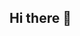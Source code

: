 ## Hi there 👋

<!--
**Magnusmajo/Magnusmajo** is a ✨ _special_ ✨ repository because its `README.md` (this file) appears on your GitHub profile.

Here are some ideas to get you started:

- 🔭 I’m currently studying in Holberton School Uruguay
- 🌱 I’m currently learning Programming languages and more, and many more. BUAHAHAHAH 
- 👯 I’m looking to collaborate on the creation of new and interestings projects to grow up in my career
- Languages: 
Spanish     Native
English     Professional
Dutch       Basic
Portuguese  Basic
-  Linkedin profile:  https://www.linkedin.com/in/magnusmajo?lipi=urn%3Ali%3Apage%3Ad_flagship3_profile_view_base_contact_details%3BLvzZhrv1TOiTpPRgxJ58ug%3D%3D
- 💬 Ask me about ...
- 📫 How to reach me: ...
- 😄 Pronouns: ...
- ⚡ Fun fact: ...
-->
